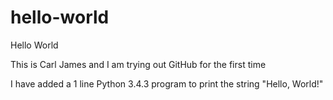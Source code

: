 # hello-world
Hello World

This is Carl James and I am trying out GitHub for the first time

I have added a 1 line Python 3.4.3 program to print the string "Hello, World!"
